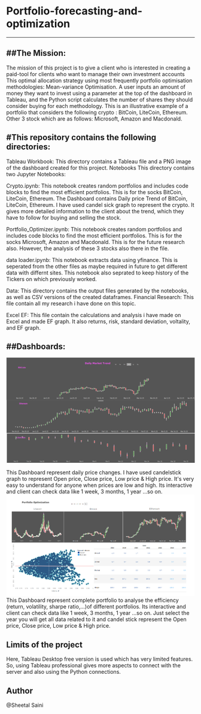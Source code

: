 # Portfolio-forecasting-and-optimization
-----------------------------------------------------------------------------------------------------------------------------------------------------------------------
##The Mission:
-------------------------------------------------------------------------------------------------------------------------------------------

The mission of this project is to give a client who is interested in creating a paid-tool for clients who want to manage their own investment accounts
This optimal allocation strategy using most frequently portfolio optimisation methodologies: Mean-variance Optimisation. A user inputs an amount of money they want to invest using a parameter at the top of the dashboard in Tableau, and the Python script calculates the number of shares they should consider buying for each methodology. This is an illustrative example of a portfolio that considers the following crypto  : BitCoin, LiteCoin, Ethereum.
Other 3 stock which are as follows: Microsoft, Amazon and Macdonald.

#This repository contains the following directories:
---------------------------------------------------------------------------------------------------------------------

Tableau Workbook: This directory contains a Tableau file and a PNG image of the dashboard created for this project.
Notebooks This directory contains two Jupyter Notebooks:

Crypto.ipynb: This notebook creates random portfolios and includes code blocks to find the most efficient portfolios. This is for the socks BitCoin, LiteCoin, Ethereum. The Dashboard contains Daily price Trend of BitCoin, LiteCoin, Ethereum. I have used candel sick graph to represent the crypto. It gives more detailed 
              information to the client about the trend, which they have to follow for buying and selling the stock.
              
Portfolio_Optimizer.ipynb: This notebook creates random portfolios and includes code blocks to find the most efficient portfolios. This is for the socks  Microsoft, Amazon and Macdonald. This is for the future research also. However, the analysis of these 3 stocks also there in the file.

data loader.ipynb: This notebook extracts data using yfinance. This is seperated from the other files as maybe required in future to get different data with differnt sites. This notebook also seprated to keep history of the Tickers on which previously worked.

Data: This directory contains the output files generated by the notebooks, as well as CSV versions of the created dataframes.
Financial Research: This file contain all my research i have done on this topic.

Excel EF: This file contain the calculations and analysis i have made on Excel and made EF graph. It also returns, risk, standard deviation, voltality, and EF graph.


##Dashboards:
---------------------------------------------------------------------------------------------------------------------

![Dashboard](https://github.com/sainisheetal/Portfolio-forecasting-and-optimization/blob/main/profile_optimizer/Tableau%20Workbook/Dashboard.png)

This Dashboard represent daily price changes. I have used candelstick graph to represent Open price, Close price, Low price & High price. It's very easy to 
understand for anyone when prices are low and high. Its interactive and client can check data like 1 week, 3 months, 1 year ...so on.
![Dashboard](https://github.com/sainisheetal/Portfolio-forecasting-and-optimization/blob/main/profile_optimizer/Tableau%20Workbook/Dashboard_portfolio%20optimization.png)
This Dashboard represent complete portfolio to analyse the efficiency (return, volatility, sharpe ratio,...)of different portfolios. Its interactive and client can check data like 1 week, 3 months, 1 year ...so on. Just select the year you will get all data related to it and candel stick represent the Open price, Close price, Low price & High price.

Limits of the project
--------------------------------------------------------------------------------------------------------------------------------------------------
Here, Tableau Desktop free version is used which has very limited features. So, using Tableau professional gives more aspects to connect with the
server and also using the Python connections.

Author
--------------------------------------------------------------------------------------------------------------------------------------------------
@Sheetal Saini

